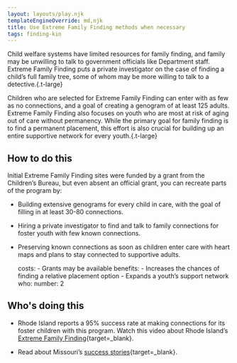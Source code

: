 ```yaml
---
layout: layouts/play.njk
templateEngineOverride: md,njk
title: Use Extreme Family Finding methods when necessary
tags: finding-kin
---
```


Child welfare systems have limited resources for family finding, and family may be unwilling to talk to government officials like Department staff. Extreme Family Finding puts a private investigator on the case of finding a child’s full family tree, some of whom may be more willing to talk to a detective.{.t-large}

Children who are selected for Extreme Family Finding can enter with as few as no connections, and a goal of creating a genogram of at least 125 adults. Extreme Family Finding also focuses on youth who are most at risk of aging out of care without permanency. While the primary goal for family finding is to find a permanent placement, this effort is also crucial for building up an entire supportive network for every youth.{.t-large}

## How to do this

Initial Extreme Family Finding sites were funded by a grant from the Children’s Bureau, but even absent an official grant, you can recreate parts of the program by:

* Building extensive genograms for every child in care, with the goal of filling in at least 30-80 connections.

* Hiring a private investigator to find and talk to family connections for foster youth with few known connections.

* Preserving known connections as soon as children enter care with heart maps and plans to stay connected to supportive adults.

    costs:
      - Grants may be available
    benefits:
      - Increases the chances of finding a relative placement option
      - Expands a youth’s support network
    who:
      number: 2

## Who's doing this

* Rhode Island reports a 95% success rate at making connections for its foster children with this program. Watch this video about Rhode Island’s [Extreme Family Finding](https://www.wpri.com/rhode-show/connecting-through-the-extreme-family-finding-program/?fbclid=IwAR0ENP03Qx_ep_o5WyE9y4vmd5mrmW0feWp6umLg5M29ZkOgvWVolDCjjKY){target=_blank}.

* Read about Missouri’s [success stories](https://www.fosteradopt.org/family-permanency/extreme-family-finding/){target=_blank}.
 